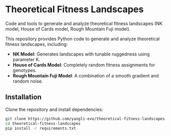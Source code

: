 # Theoretical Fitness Landscapes
Code and tools to generate and analyze theoretical fitness landscapes (NK model, House of Cards model, Rough Mountain Fuji model).

This repository provides Python code to generate and analyze theoretical fitness landscapes, including:
- **NK Model**: Generates landscapes with tunable ruggedness using parameter K.
- **House of Cards Model**: Completely random fitness assignments for genotypes.
- **Rough Mountain Fuji Model**: A combination of a smooth gradient and random noise.

## Installation
Clone the repository and install dependencies:
```bash
git clone https://github.com/yangli-evo/theoretical-fitness-landscapes.git
cd theoretical-fitness-landscapes
pip install -r requirements.txt
